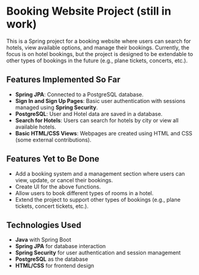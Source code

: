 # Booking Website Project (still in work)

This is a Spring project for a booking website where users can search for hotels, view available options, and manage their bookings. Currently, the focus is on hotel bookings, but the project is designed to be extendable to other types of bookings in the future (e.g., plane tickets, concerts, etc.).

## Features Implemented So Far

- **Spring JPA**: Connected to a PostgreSQL database.
- **Sign In and Sign Up Pages**: Basic user authentication with sessions managed using **Spring Security**.
- **PostgreSQL**: User and Hotel data are saved in a database.
- **Search for Hotels**: Users can search for hotels by city or view all available hotels.
- **Basic HTML/CSS Views**: Webpages are created using HTML and CSS (some external contributions).

## Features Yet to Be Done

- Add a booking system and a management section where users can view, update, or cancel their bookings.
- Create UI for the above functions.
- Allow users to book different types of rooms in a hotel.
- Extend the project to support other types of bookings (e.g., plane tickets, concert tickets, etc.).

## Technologies Used

- **Java** with Spring Boot
- **Spring JPA** for database interaction
- **Spring Security** for user authentication and session management
- **PostgreSQL** as the database
- **HTML/CSS** for frontend design
